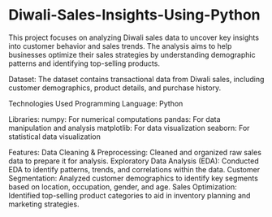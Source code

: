 # Diwali-Sales-Insights-Using-Python
This project focuses on analyzing Diwali sales data to uncover key insights into customer behavior and sales trends. The analysis aims to help businesses optimize their sales strategies by understanding demographic patterns and identifying top-selling products.

Dataset:
The dataset contains transactional data from Diwali sales, including customer demographics, product details, and purchase history.

Technologies Used
Programming Language: Python

Libraries:
numpy: For numerical computations
pandas: For data manipulation and analysis
matplotlib: For data visualization
seaborn: For statistical data visualization

Features:
Data Cleaning & Preprocessing: Cleaned and organized raw sales data to prepare it for analysis.
Exploratory Data Analysis (EDA): Conducted EDA to identify patterns, trends, and correlations within the data.
Customer Segmentation: Analyzed customer demographics to identify key segments based on location, occupation, gender, and age.
Sales Optimization: Identified top-selling product categories to aid in inventory planning and marketing strategies.

